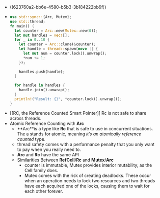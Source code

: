 - ((623760a2-bb6e-4580-b5b3-3b184222bb9f))
- ```rust
  use std::sync::{Arc, Mutex};
  use std::thread;
  fn main() {
    let counter = Arc::new(Mutex::new(0));
    let mut handles = vec![];
    for _ in 0..10 {
      let counter = Arc::clone(&counter);
      let handle = thread::spawn(move || {
        let mut num = counter.lock().unwrap();
        *num += 1;        
      });        
      
      handles.push(handle); 
    }
    
    for handle in handles {
      handle.join().unwrap();
    }
    println!("Result: {}", *counter.lock().unwrap());
  }
  ```
- [[RC<T>, the Reference Counted Smart Pointer]] Rc<T> is not safe to share across threads.
- Atomic Reference Counting with **Arc<T>**
	- **Arc<T>**is a type like **Rc<T>** that is safe to use in concurrent situations. The a stands for atomic, meaning _it’s an atomically reference counted_ type.
	- thread safety comes with a performance penalty that you only want to pay when you really need to.
	- **Arc<T>** and **Rc<T>** have the same API
	- Similarities Between **RefCell<T>**/**Rc<T>** and  **Mutex<T>**/**Arc<T>**
		- counter is immutable, Mutex<T> provides interior mutability, as the Cell family does.
		- Mutex<T> comes with the risk of creating deadlocks. These occur when an operation needs to lock two resources and two threads have each acquired one of the locks, causing them to wait for each other forever.